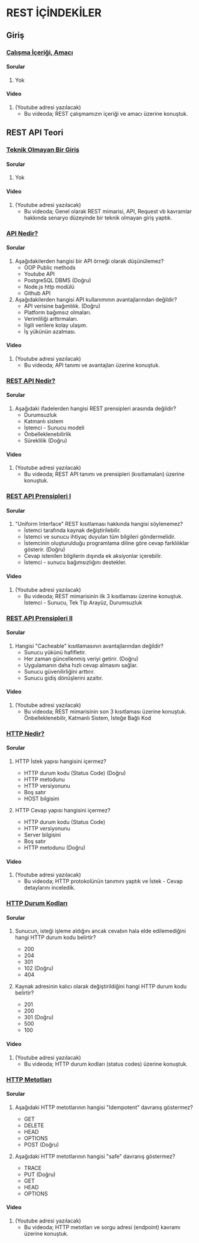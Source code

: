 # REST İÇİNDEKİLER

## Giriş 
### [Çalışma İçeriği, Amacı](Introduction/)
#### Sorular
1. Yok

#### Video
1. (Youtube adresi yazılacak)
	- Bu videoda; REST çalışmamızın içeriği ve amacı üzerine konuştuk. 

## REST API Teori
### [Teknik Olmayan Bir Giriş](NonTechnicalIntro/)
#### Sorular
1. Yok

#### Video
1. (Youtube adresi yazılacak)
	- Bu videoda; Genel olarak REST mimarisi, API, Request vb kavramlar hakkında senaryo düzeyinde bir teknik olmayan giriş yaptık. 

### [API Nedir?](WhatIsAPI/)
#### Sorular
1. Aşağıdakilerden hangisi bir API örneği olarak düşünülemez?
	- OOP Public methods
	- Youtube API
	- PostgreSQL DBMS (Doğru)
	- Node.js http modülü
	- Github API
2. Aşağıdakilerden hangisi API kullanımının avantajlarından değildir?
	- API verisine bağımlılık. (Doğru)
	- Platform bağımsız olmaları.
	- Verimliliği arttırmaları.
	- İlgili verilere kolay ulaşım.
	- İş yükünün azalması.

#### Video
1. (Youtube adresi yazılacak)
	- Bu videoda; API tanımı ve avantajları üzerine konuştuk.

### [REST API Nedir?](WhatIsRESTAPI/)
#### Sorular
1. Aşağıdaki ifadelerden hangisi REST prensipleri arasında değildir?
	- Durumsuzluk
	- Katmanlı sistem
	- İstemci - Sunucu modeli
	- Önbelleklenebilirlik
	- Süreklilik (Doğru)


#### Video
1. (Youtube adresi yazılacak)
	- Bu videoda; REST API tanımı ve prensipleri (kısıtlamaları) üzerine konuştuk.

### [REST API Prensipleri I](RESTAPIPrinciplesI/)
#### Sorular
1. "Uniform Interface" REST kısıtlaması hakkında hangisi söylenemez?
	- İstemci tarafında kaynak değiştirilebilir.
	- İstemci ve sunucu ihtiyaç duyulan tüm bilgileri göndermelidir.
	- İstemcinin oluşturulduğu programlama diline göre cevap farklılıklar gösterir. (Doğru)
	- Cevap istenilen bilgilerin dışında ek aksiyonlar içerebilir.
	- İstemci - sunucu bağımsızlığını destekler.


#### Video
1. (Youtube adresi yazılacak)
	- Bu videoda; REST mimarisinin ilk 3 kısıtlaması üzerine konuştuk. İstemci - Sunucu, Tek Tip Arayüz, Durumsuzluk

### [REST API Prensipleri II](RESTAPIPrinciplesII/)
#### Sorular
1. Hangisi "Cacheable" kısıtlamasının avantajlarından değildir?
	- Sunucu yükünü hafifletir.
	- Her zaman güncellenmiş veriyi getirir. (Doğru)
	- Uygulamanın daha hızlı cevap almasını sağlar.
	- Sunucu güvenilirliğini arttırır.
	- Sunucu gidiş dönüşlerini azaltır.


#### Video
1. (Youtube adresi yazılacak)
	- Bu videoda; REST mimarisinin son 3 kısıtlaması üzerine konuştuk. Önbelleklenebilir, Katmanlı Sistem, İsteğe Bağlı Kod

### [HTTP Nedir?](WhatIsHTTP/)
#### Sorular
1. HTTP İstek yapısı hangisini içermez?
	- HTTP durum kodu (Status Code) (Doğru)
	- HTTP metodunu
	- HTTP versiyonunu 
	- Boş satır
	- HOST bilgisini

2. HTTP Cevap yapısı hangisini içermez?
	- HTTP durum kodu (Status Code) 
	- HTTP versiyonunu
	- Server bilgisini
	- Boş satır
	- HTTP metodunu (Doğru)


#### Video
1. (Youtube adresi yazılacak)
	- Bu videoda; HTTP protokolünün tanımını yaptık ve İstek - Cevap detaylarını inceledik.

### [HTTP Durum Kodları](HTTPStatusCodes/)
#### Sorular
1. Sunucun, isteği işleme aldığını ancak cevabın hala elde edilemediğini hangi HTTP durum kodu belirtir?
	- 200
	- 204
	- 301 
	- 102 (Doğru)
	- 404

2. Kaynak adresinin kalıcı olarak değiştirildiğini hangi HTTP durum kodu belirtir?
	- 201
	- 200
	- 301 (Doğru)
	- 500
	- 100


#### Video
1. (Youtube adresi yazılacak)
	- Bu videoda; HTTP durum kodları (status codes) üzerine konuştuk.

### [HTTP Metotları](HTTPMethods/)
#### Sorular
1. Aşağıdaki HTTP metotlarının hangisi "Idempotent" davranış göstermez?
	- GET
	- DELETE
	- HEAD
	- OPTIONS
	- POST (Doğru)

2. Aşağıdaki HTTP metotlarının hangisi "safe" davranış göstermez?
	- TRACE
	- PUT (Doğru)
	- GET
	- HEAD
	- OPTIONS


#### Video
1. (Youtube adresi yazılacak)
	- Bu videoda; HTTP metotları ve sorgu adresi (endpoint) kavramı üzerine konuştuk.
